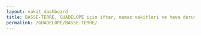 ```yaml
---
layout: vakit_dashboard
title: BASSE-TERRE, GUADELOPE için iftar, namaz vakitleri ve hava durumu - ilçe/eyalet seç
permalink: /GUADELOPE/BASSE-TERRE/
---
```


<script type="text/javascript">
  var GLOBAL_COUNTRY = 'GUADELOPE';
  var GLOBAL_CITY = 'BASSE-TERRE';
  var GLOBAL_STATE = '';
  var lat = 72;
  var lon = 21;
</script>
